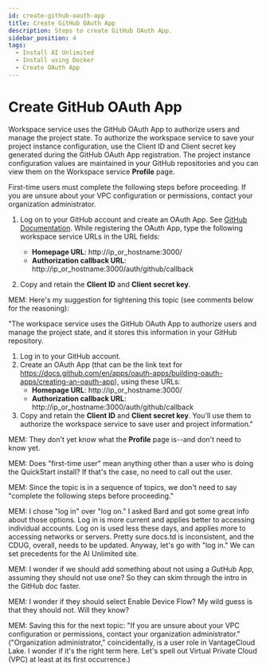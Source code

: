 ```yaml
---
id: create-github-oauth-app
title: Create GitHub OAuth App
description: Steps to create GitHub OAuth App.
sidebar_position: 4
tags:
  - Install AI Unlimited
  - Install using Docker
  - Create OAuth App
---
```


# Create GitHub OAuth App

Workspace service uses the GitHub OAuth App to authorize users and manage the project state. To authorize the workspace service to save your project instance configuration, use the Client ID and Client secret key generated during the GitHub OAuth App registration. The project instance configuration values are maintained in your GitHub repositories and you can view them on the Workspace service **Profile** page.

First-time users must complete the following steps before proceeding. If you are unsure about your VPC configuration or permissions, contact your organization administrator.

1.	Log on to your GitHub account and create an OAuth App. See [GitHub Documentation](link:https://docs.github.com/en/apps/oauth-apps/building-oauth-apps/creating-an-oauth-app).
While registering the OAuth App, type the following workspace service URLs in the URL fields:

    * **Homepage URL**: http://ip_or_hostname:3000/
    * **Authorization callback URL**: http://ip_or_hostname:3000/auth/github/callback

2.	Copy and retain the **Client ID** and **Client secret key**.




MEM: Here's my suggestion for tightening this topic (see comments below for the reasoning): 

"The workspace service uses the GitHub OAuth App to authorize users and manage the project state, and it stores this information in your GitHub repository.

1. Log in to your GitHub account.
2. Create an OAuth App (that can be the link text for https://docs.github.com/en/apps/oauth-apps/building-oauth-apps/creating-an-oauth-app), using these URLs:
    * **Homepage URL**: http://ip_or_hostname:3000/
    * **Authorization callback URL**: http://ip_or_hostname:3000/auth/github/callback
3. Copy and retain the **Client ID** and **Client secret key**. You'll use them to authorize the workspace service to save user and project information."


MEM: They don't yet know what the **Profile** page is--and don't need to know yet.

MEM: Does "first-time user" mean anything other than a user who is doing the QuickStart install? If that's the case, no need to call out the user.  

MEM: Since the topic is in a sequence of topics, we don't need to say "complete the following steps before proceeding." 

MEM: I chose "log in" over "log on." I asked Bard and got some great info about those options. Log in is more current and applies better to accessing individual accounts. Log on is used less these days, and applies more to accessing networks or servers. Pretty sure docs.td is inconsistent, and the CDUG, overall, needs to be updated. Anyway, let's go with "log in." We can set precedents for the AI Unlimited site. 

MEM: I wonder if we should add something about not using a GutHub App, assuming they should not use one? So they can skim through the intro in the GitHub doc faster.

MEM: I wonder if they should select Enable Device Flow? My wild guess is that they should not. Will they know? 

MEM: Saving this for the next topic: "If you are unsure about your VPC configuration or permissions, contact your organization administrator." ("Organization administrator," coincidentally, is a user role in VantageCloud Lake. I wonder if it's the right term here. Let's spell out Virtual Private Cloud (VPC) at least at its first occurrence.)